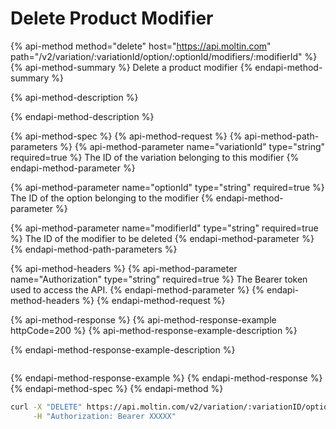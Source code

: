 # Delete Product Modifier

{% api-method method="delete" host="https://api.moltin.com" path="/v2/variation/:variationId/option/:optionId/modifiers/:modifierId" %}
{% api-method-summary %}
Delete a product modifier
{% endapi-method-summary %}

{% api-method-description %}

{% endapi-method-description %}

{% api-method-spec %}
{% api-method-request %}
{% api-method-path-parameters %}
{% api-method-parameter name="variationId" type="string" required=true %}
The ID of the variation belonging to this modifier
{% endapi-method-parameter %}

{% api-method-parameter name="optionId" type="string" required=true %}
The ID of the option belonging to the modifier
{% endapi-method-parameter %}

{% api-method-parameter name="modifierId" type="string" required=true %}
The ID of the modifier to be deleted
{% endapi-method-parameter %}
{% endapi-method-path-parameters %}

{% api-method-headers %}
{% api-method-parameter name="Authorization" type="string" required=true %}
The Bearer token used to access the API.
{% endapi-method-parameter %}
{% endapi-method-headers %}
{% endapi-method-request %}

{% api-method-response %}
{% api-method-response-example httpCode=200 %}
{% api-method-response-example-description %}

{% endapi-method-response-example-description %}

```javascript

```
{% endapi-method-response-example %}
{% endapi-method-response %}
{% endapi-method-spec %}
{% endapi-method %}

```bash
curl -X "DELETE" https://api.moltin.com/v2/variation/:variationID/option/:optionId/modifiers/:modifierId \
     -H "Authorization: Bearer XXXXX"
```


